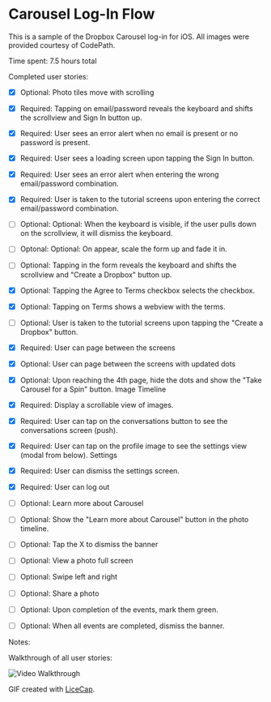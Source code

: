 # Carousel Log-In Flow

This is a sample of the Dropbox Carousel log-in for iOS. All images were provided courtesy of CodePath. 

Time spent: 7.5 hours total

Completed user stories:

* [x] Optional: Photo tiles move with scrolling
* [x] Required: Tapping on email/password reveals the keyboard and shifts the scrollview and Sign In button up.
* [x] Required: User sees an error alert when no email is present or no password is present.
* [x] Required: User sees a loading screen upon tapping the Sign In button.
* [x] Required: User sees an error alert when entering the wrong email/password combination.
* [x] Required: User is taken to the tutorial screens upon entering the correct email/password combination.
* [ ] Optional: Optional: When the keyboard is visible, if the user pulls down on the scrollview, it will dismiss the keyboard.
* [ ] Optonal: Optional: On appear, scale the form up and fade it in.
* [ ] Optional: Tapping in the form reveals the keyboard and shifts the scrollview and "Create a Dropbox" button up.
* [x] Optional: Tapping the Agree to Terms checkbox selects the checkbox.
* [x] Optional: Tapping on Terms shows a webview with the terms.
* [ ] Optional: User is taken to the tutorial screens upon tapping the "Create a Dropbox" button.
* [x] Required: User can page between the screens
* [x] Optional: User can page between the screens with updated dots
* [x] Optional: Upon reaching the 4th page, hide the dots and show the "Take Carousel for a Spin" button.
Image Timeline
* [x] Required: Display a scrollable view of images.
* [x] Required: User can tap on the conversations button to see the conversations screen (push).
* [x] Required: User can tap on the profile image to see the settings view (modal from below).
Settings
* [x] Required: User can dismiss the settings screen.
* [x] Required: User can log out
* [ ] Optional: Learn more about Carousel
* [ ] Optional: Show the "Learn more about Carousel" button in the photo timeline.
* [ ] Optional: Tap the X to dismiss the banner
* [ ] Optional: View a photo full screen
* [ ] Optional: Swipe left and right
* [ ] Optional: Share a photo
* [ ] Optional: Upon completion of the events, mark them green.
* [ ] Optional: When all events are completed, dismiss the banner.


Notes:



Walkthrough of all user stories:

![Video Walkthrough](carousel_assignment.gif)

GIF created with [LiceCap](http://www.cockos.com/licecap/).
